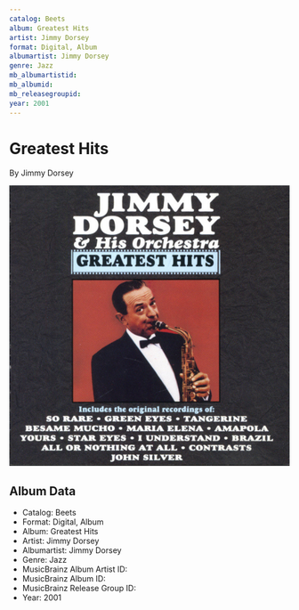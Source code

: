 ```yaml
---
catalog: Beets
album: Greatest Hits
artist: Jimmy Dorsey
format: Digital, Album
albumartist: Jimmy Dorsey
genre: Jazz
mb_albumartistid: 
mb_albumid: 
mb_releasegroupid: 
year: 2001
---
```


# Greatest Hits

By Jimmy Dorsey

![](../../assets/beetscovers/Jimmy_Dorsey-Greatest_Hits.jpg)

## Album Data

- Catalog: Beets
- Format: Digital, Album
- Album: Greatest Hits
- Artist: Jimmy Dorsey
- Albumartist: Jimmy Dorsey
- Genre: Jazz
- MusicBrainz Album Artist ID: 
- MusicBrainz Album ID: 
- MusicBrainz Release Group ID: 
- Year: 2001

